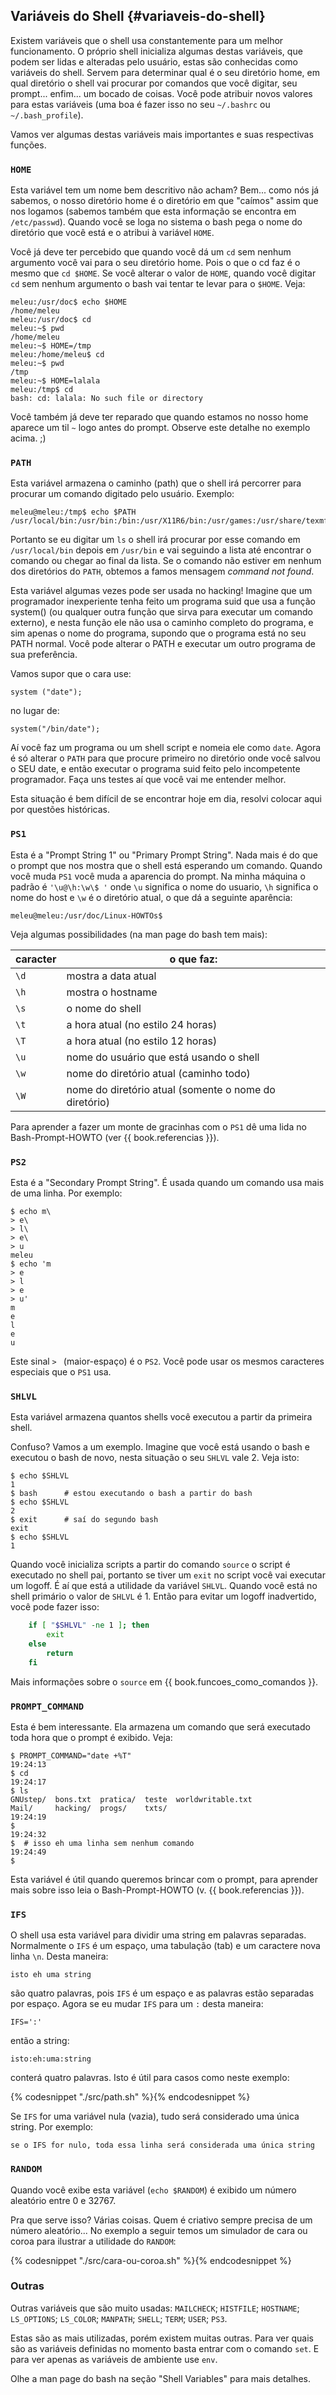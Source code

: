 ## Variáveis do Shell {#variaveis-do-shell}

   Existem variáveis que o shell usa constantemente para um melhor
funcionamento. O próprio shell inicializa algumas destas variáveis, que
podem ser lidas e alteradas pelo usuário, estas são conhecidas como
variáveis do shell. Servem para determinar qual é o seu diretório home, em
qual diretório o shell vai procurar por comandos que você digitar, seu
prompt...  enfim... um bocado de coisas. Você pode atribuir novos valores
para estas variáveis (uma boa é fazer isso no seu `~/.bashrc` ou
`~/.bash_profile`).

   Vamos ver algumas destas variáveis mais importantes e suas respectivas
funções.


### `HOME`

   Esta variável tem um nome bem descritivo não acham? Bem... como nós já
sabemos, o nosso diretório home é o diretório em que "caímos" assim que
nos logamos (sabemos também que esta informação se encontra em
`/etc/passwd`). Quando você se loga no sistema o bash pega o nome do
diretório que você está e o atribui à variável `HOME`.

   Você já deve ter percebido que quando você dá um `cd` sem nenhum
argumento você vai para o seu diretório home. Pois o que o cd faz é o
mesmo que `cd $HOME`. Se você alterar o valor de `HOME`, quando você
digitar `cd` sem nenhum argumento o bash vai tentar te levar para o `$HOME`.
Veja:

```
meleu:/usr/doc$ echo $HOME
/home/meleu
meleu:/usr/doc$ cd
meleu:~$ pwd
/home/meleu
meleu:~$ HOME=/tmp
meleu:/home/meleu$ cd
meleu:~$ pwd
/tmp
meleu:~$ HOME=lalala
meleu:/tmp$ cd
bash: cd: lalala: No such file or directory
```

   Você também já deve ter reparado que quando estamos no nosso home
aparece um til `~` logo antes do prompt. Observe este detalhe no exemplo
acima. ;) 


### `PATH`

Esta variável armazena o caminho (path) que o shell irá percorrer para
procurar um comando digitado pelo usuário. Exemplo:

```
meleu@meleu:/tmp$ echo $PATH
/usr/local/bin:/usr/bin:/bin:/usr/X11R6/bin:/usr/games:/usr/share/texmf/bin
```

Portanto se eu digitar um `ls` o shell irá procurar por esse comando em
`/usr/local/bin` depois em `/usr/bin` e vai seguindo a lista até encontrar o comando ou chegar ao final da lista. Se o comando não estiver em nenhum dos diretórios do `PATH`, obtemos a famos mensagem *command not found*.

Esta variável algumas vezes pode ser usada no hacking! Imagine que
um programador inexperiente tenha feito um programa suid que usa a função
system() (ou qualquer outra função que sirva para executar um comando
externo), e nesta função ele não usa o caminho completo do programa, e
sim apenas o nome do 
programa, supondo que o programa está no seu PATH
normal. Você pode alterar o PATH e executar um outro programa de sua
preferência.

Vamos supor que o cara use:

    system ("date");

no lugar de:

    system("/bin/date");

   Aí você faz um programa ou um shell script e nomeia ele como `date`.
Agora é só alterar o `PATH` para que procure primeiro no diretório onde
você salvou o SEU date, e então executar o programa suid feito pelo
incompetente programador. Faça uns testes aí que você vai me
entender melhor.

Esta situação é bem difícil de se encontrar hoje em dia, resolvi
colocar aqui por questões históricas.


### `PS1`

   Esta é a "Prompt String 1" ou "Primary Prompt String". Nada mais é do
que o prompt que nos mostra que o shell está esperando um comando. Quando
você muda `PS1` você muda a aparencia do prompt. Na minha máquina o padrão é
`'\u@\h:\w\$ '` onde `\u` significa o nome do usuario, `\h` significa o nome do
host e `\w` é o diretório atual, o que dá a seguinte aparência:

```
meleu@meleu:/usr/doc/Linux-HOWTOs$
```

Veja algumas possibilidades (na man page do bash tem mais):


caracter | o que faz:
-------- | ----------
`\d` | mostra a data atual
`\h` | mostra o hostname
`\s` | o nome do shell
`\t` | a hora atual (no estilo 24 horas)
`\T` | a hora atual (no estilo 12 horas)
`\u` | nome do usuário que está usando o shell
`\w` | nome do diretório atual (caminho todo)
`\W` | nome do diretório atual (somente o nome do diretório)


   Para aprender a fazer um monte de gracinhas com o `PS1` dê uma lida no
Bash-Prompt-HOWTO (ver {{ book.referencias }}).


### `PS2`

   Esta é a "Secondary Prompt String". É usada quando um comando usa mais
de uma linha. Por exemplo:

```
$ echo m\
> e\
> l\
> e\
> u
meleu
$ echo 'm
> e
> l
> e
> u'
m
e
l
e
u
```

   Este sinal `> ` (maior-espaço) é o `PS2`. Você pode usar os mesmos
caracteres especiais que o `PS1` usa.


### `SHLVL`

   Esta variável armazena quantos shells você executou a partir da
primeira shell.  

Confuso? Vamos a um exemplo. Imagine que você está usando o bash e executou o bash de novo, nesta
situação o seu `SHLVL` vale 2. Veja isto:

```
$ echo $SHLVL
1
$ bash		# estou executando o bash a partir do bash
$ echo $SHLVL
2
$ exit		# saí do segundo bash
exit
$ echo $SHLVL
1
```

Quando você inicializa scripts a partir do comando `source` o script é
executado no shell pai, portanto se tiver um `exit` no script você vai
executar um logoff. É aí que está a utilidade da variável `SHLVL`. Quando
você está no shell primário o valor de `SHLVL` é 1. Então para evitar um logoff inadvertido, você pode fazer isso:

```bash
    if [ "$SHLVL" -ne 1 ]; then
        exit
    else
        return
    fi
```

Mais informações sobre o `source` em {{ book.funcoes_como_comandos }}.



### `PROMPT_COMMAND`

   Esta é bem interessante. Ela armazena um comando que será executado
toda hora que o prompt é exibido. Veja:

```
$ PROMPT_COMMAND="date +%T"
19:24:13
$ cd
19:24:17
$ ls
GNUstep/  bons.txt  pratica/  teste  worldwritable.txt
Mail/     hacking/  progs/    txts/
19:24:19
$
19:24:32
$  # isso eh uma linha sem nenhum comando
19:24:49
$
```

   Esta variável é útil quando queremos brincar com o prompt, para
aprender mais sobre isso leia o Bash-Prompt-HOWTO (v. {{ book.referencias }}).


### `IFS`

   O shell usa esta variável para dividir uma string em palavras
separadas. Normalmente o `IFS` é um espaço, uma tabulação (tab) e um
caractere nova linha `\n`. Desta maneira:

    isto eh uma string

são quatro palavras, pois `IFS` é um espaço e as palavras estão separadas
por espaço. Agora se eu mudar `IFS` para um `:` desta maneira:

    IFS=':'

então a string:

    isto:eh:uma:string

conterá quatro palavras. Isto é útil para casos como neste exemplo:

{% codesnippet "./src/path.sh" %}{% endcodesnippet %}

   Se `IFS` for uma variável nula (vazia), tudo será considerado uma única
string. Por exemplo:

    se o IFS for nulo, toda essa linha será considerada uma única string



### `RANDOM`

   Quando você exibe esta variável (`echo $RANDOM`) é exibido um número
aleatório entre 0 e 32767.

Pra que serve isso? Várias coisas. Quem é criativo sempre precisa de um número
aleatório... No exemplo a seguir temos um simulador de cara ou coroa para ilustrar
a utilidade do `RANDOM`:

{% codesnippet "./src/cara-ou-coroa.sh" %}{% endcodesnippet %}


### Outras

Outras variáveis que são muito usadas: `MAILCHECK`; `HISTFILE`; `HOSTNAME`;
`LS_OPTIONS`; `LS_COLOR`; `MANPATH`; `SHELL`; `TERM`; `USER`; `PS3`.

Estas são as mais utilizadas, porém existem muitas outras. Para ver
quais são as variáveis definidas no momento basta entrar com o comando
`set`. E para ver apenas as variáveis de ambiente use `env`.

Olhe a man page do bash na seção "Shell Variables" para mais detalhes.
